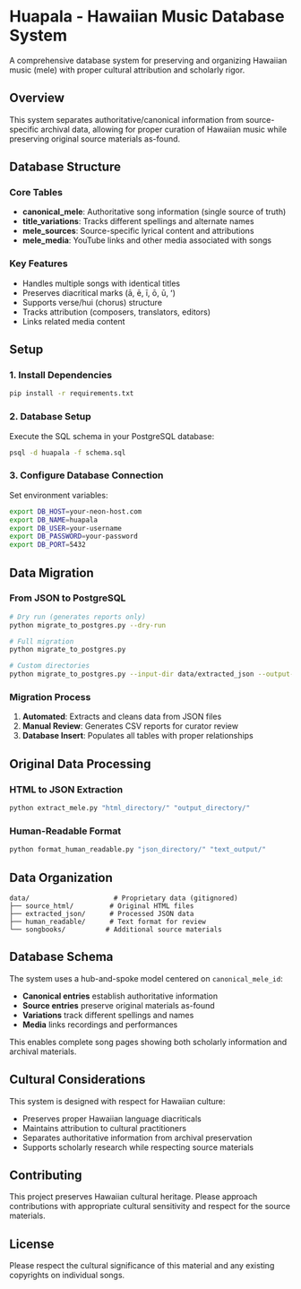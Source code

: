 # Huapala - Hawaiian Music Database System

A comprehensive database system for preserving and organizing Hawaiian music (mele) with proper cultural attribution and scholarly rigor.

## Overview

This system separates authoritative/canonical information from source-specific archival data, allowing for proper curation of Hawaiian music while preserving original source materials as-found.

## Database Structure

### Core Tables
- **canonical_mele**: Authoritative song information (single source of truth)
- **title_variations**: Tracks different spellings and alternate names
- **mele_sources**: Source-specific lyrical content and attributions
- **mele_media**: YouTube links and other media associated with songs

### Key Features
- Handles multiple songs with identical titles
- Preserves diacritical marks (ā, ē, ī, ō, ū, ʻ) 
- Supports verse/hui (chorus) structure
- Tracks attribution (composers, translators, editors)
- Links related media content

## Setup

### 1. Install Dependencies
```bash
pip install -r requirements.txt
```

### 2. Database Setup
Execute the SQL schema in your PostgreSQL database:
```bash
psql -d huapala -f schema.sql
```

### 3. Configure Database Connection
Set environment variables:
```bash
export DB_HOST=your-neon-host.com
export DB_NAME=huapala
export DB_USER=your-username
export DB_PASSWORD=your-password
export DB_PORT=5432
```

## Data Migration

### From JSON to PostgreSQL
```bash
# Dry run (generates reports only)
python migrate_to_postgres.py --dry-run

# Full migration
python migrate_to_postgres.py

# Custom directories
python migrate_to_postgres.py --input-dir data/extracted_json --output-dir reports
```

### Migration Process
1. **Automated**: Extracts and cleans data from JSON files
2. **Manual Review**: Generates CSV reports for curator review
3. **Database Insert**: Populates all tables with proper relationships

## Original Data Processing

### HTML to JSON Extraction
```bash
python extract_mele.py "html_directory/" "output_directory/"
```

### Human-Readable Format
```bash
python format_human_readable.py "json_directory/" "text_output/"
```

## Data Organization

```
data/                     # Proprietary data (gitignored)
├── source_html/         # Original HTML files
├── extracted_json/      # Processed JSON data
├── human_readable/      # Text format for review
└── songbooks/          # Additional source materials
```

## Database Schema

The system uses a hub-and-spoke model centered on `canonical_mele_id`:

- **Canonical entries** establish authoritative information
- **Source entries** preserve original materials as-found
- **Variations** track different spellings and names
- **Media** links recordings and performances

This enables complete song pages showing both scholarly information and archival materials.

## Cultural Considerations

This system is designed with respect for Hawaiian culture:
- Preserves proper Hawaiian language diacriticals
- Maintains attribution to cultural practitioners
- Separates authoritative information from archival preservation
- Supports scholarly research while respecting source materials

## Contributing

This project preserves Hawaiian cultural heritage. Please approach contributions with appropriate cultural sensitivity and respect for the source materials.

## License

Please respect the cultural significance of this material and any existing copyrights on individual songs.